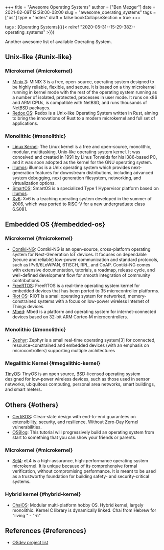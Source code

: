 +++
title = "Awesome Operating Systems"
author = ["Ben Mezger"]
date = 2021-02-09T12:28:00-03:00
slug = "awesome_operating_systems"
tags = ["os"]
type = "notes"
draft = false
bookCollapseSection = true
+++

tags
: [Operating Systems]({{< relref "2020-05-31--15-29-38Z--operating_systems" >}})

Another awesome list of available Operating System.

## Unix-like {#unix-like}

### Microkernel {#microkernel}

- [Minix 3](https://www.minix3.org/): MINIX 3 is a free, open-source, operating system designed to be
  highly reliable, flexible, and secure. It is based on a tiny microkernel
  running in kernel mode with the rest of the operating system running as a
  number of isolated, protected, processes in user mode. It runs on x86 and ARM
  CPUs, is compatible with NetBSD, and runs thousands of NetBSD packages.
- [Redox OS](https://www.redox-os.org/): Redox is a Unix-like Operating System written in Rust, aiming to
  bring the innovations of Rust to a modern microkernel and full set of
  applications.

### Monolithic {#monolithic}

- [Linux Kernel](https://kernel.org): The Linux kernel is a free and open-source, monolithic, modular,
  multitasking, Unix-like operating system kernel. It was conceived and created
  in 1991 by Linus Torvalds for his i386-based PC, and it was soon adopted as
  the kernel for the GNU operating system.
- [illumos](https://illumos.org/): illumos is a Unix operating system which provides next-generation
  features for downstream distributions, including advanced system debugging,
  next generation filesystem, networking, and virtualization options.
- [SmartOS](https://docs.smartos.org/): SmartOS is a specialized Type 1 Hypervisor platform based on [illumos](https://illumos.org/).
- [Xv6](https://pdos.csail.mit.edu/6.828/2020/xv6.html): Xv6 is a teaching operating system developed in the summer of 2006, which
  was ported to RISC-V for a new undergraduate class 6.S081.

## Embedded OS {#embedded-os}

### Microkernel {#microkernel}

- [Contiki-NG](https://github.com/contiki-ng/contiki-ng): Contiki-NG is an open-source, cross-platform operating system for
  Next-Generation IoT devices. It focuses on dependable (secure and reliable)
  low-power communication and standard protocols, such as IPv6/6LoWPAN, 6TiSCH,
  RPL, and CoAP. Contiki-NG comes with extensive documentation, tutorials, a
  roadmap, release cycle, and well-defined development flow for smooth
  integration of community contributions.
- [FreeRTOS](https://www.freertos.org/): FreeRTOS is a real-time operating system kernel for embedded devices
  that has been ported to 35 microcontroller platforms.
- [Riot OS](https://www.riot-os.org/): RIOT is a small operating system for networked, memory-constrained
  systems with a focus on low-power wireless Internet of Things devices.
- [Mbed](https://os.mbed.com/): Mbed is a platform and operating system for internet-connected devices
  based on 32-bit ARM Cortex-M microcontrollers.

### Monolithic {#monolithic}

- [Zephyr](https://zephyrproject.org/): Zephyr is a small real-time operating system[3] for connected,
  resource-constrained and embedded devices (with an emphasis on
  microcontrollers) supporting multiple architectures

### Megalithic Kernel {#megalithic-kernel}

[TinyOS](https://github.com/tinyos/tinyos-main): TinyOS is an open source, BSD-licensed operating system designed for
low-power wireless devices, such as those used in sensor networks, ubiquitous
computing, personal area networks, smart buildings, and smart meters.

## Others {#others}

- [CertiKOS](https://flint.cs.yale.edu/certikos/index.html): Clean-slate design with end-to-end guarantees on extensibility,
  security, and resilience. Without Zero-Day Kernel vulnerabilities.
- [OSBlog](https://osblog.stephenmarz.com/): This tutorial will progressively build an operating system from start
  to something that you can show your friends or parents.

### Microkernel {#microkernel}

- [Sel4](https://sel4.systems/): eL4 is a high-assurance, high-performance operating system microkernel.
  It is unique because of its comprehensive formal verification, without
  compromising performance. It is meant to be used as a trustworthy foundation
  for building safety- and security-critical systems.

### Hybrid kernel {#hybrid-kernel}

- [ChaiOS](https://github.com/ChaiSoft/ChaiOS): Modular multi-platform hobby OS. Hybrid kernel, largely monolithic.
  Kernel C library is dynamically linked. Chai from Hebrew for "living " - "חי"

## References {#references}

- [OSdev project list](https://wiki.osdev.org/Projects)
